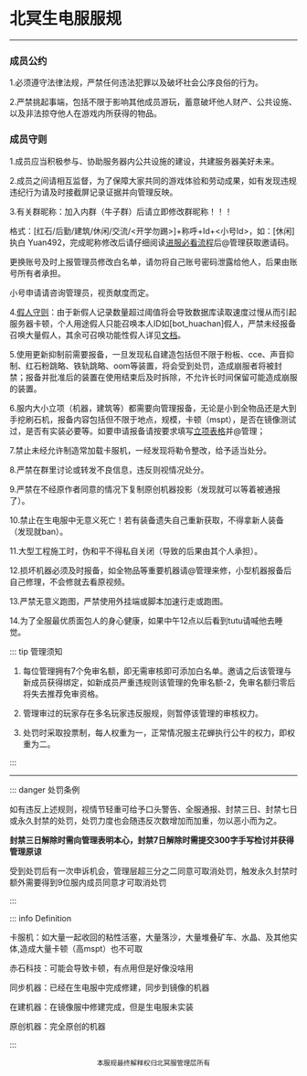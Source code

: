 # 北冥生电服服规

---

### 成员公约

1.必须遵守法律法规，严禁任何违法犯罪以及破坏社会公序良俗的行为。

2.严禁挑起事端，包括不限于影响其他成员游玩，蓄意破坏他人财产、公共设施、以及非法掠夺他人在游戏内所获得的物品。

### 成员守则

1.成员应当积极参与、协助服务器内公共设施的建设，共建服务器美好未来。

2.成员之间请相互监督，为了保障大家共同的游戏体验和劳动成果，如有发现违规违纪行为请及时接截屏记录证据并向管理反映。

3.有关群昵称：加入内群（牛子群）后请立即修改群昵称！！！

格式：[红石/后勤/建筑/休闲/交流/<开学勿踢>]+称呼+Id+<小号Id>，如：[休闲] 执白 Yuan492，完成昵称修改后请仔细阅读[进服必看流程](2-生电群组服/2.2-进服必看流程.md)后@管理获取邀请码。

更换账号及时上报管理员修改白名单，请勿将自己账号密码泄露给他人，后果由账号所有者承担。

小号申请请咨询管理员，视贡献度而定。

4.[假人守则](https://www.kdocs.cn/l/cksTb7SJCF7i)：由于新假人记录数量超过阈值将会导致数据库读取速度过慢从而引起服务器卡顿，个人用途假人只能召唤本人ID如[bot_huachan]假人，严禁未经报备召唤大量假人，其余可召唤功能性假人详见[文档](https://kdocs.cn/l/cfUMTHgJ57O2)。

5.使用更新抑制前需要报备，一旦发现私自建造包括但不限于粉板、cce、声音抑制、红石粉跳略、铁轨跳略、oom等装置，将会受到处罚，造成崩服者将被封禁；报备并批准后的装置在使用结束后及时拆除，不允许长时间保留可能造成崩服的装置。

6.服内大小立项（机器，建筑等）都需要向管理报备，无论是小到全物品还是大到手挖刷石机，报备内容包括但不限于地点，规模，卡顿（mspt），是否在镜像测试过，是否有实装必要等。如要申请报备请按要求填写[立项表格](https://www.kdocs.cn/l/cr7CHNOvFZpm)并@管理；

7.禁止未经允许制造常加载卡服机，一经发现将勒令整改，给予适当处分。

8.严禁在群里讨论或转发不良信息，违反则视情况处分。

9.严禁在不经原作者同意的情况下复制原创机器投影（发现就可以等着被通报了）。

10.禁止在生电服中无意义死亡！若有装备遗失自己重新获取，不得拿新人装备（发现就ban）。

11.大型工程施工时，伪和平不得私自关闭（导致的后果由其个人承担）。

12.损坏机器必须及时报备，如全物品等重要机器请@管理来修，小型机器报备后自己修理，不会修就去看原视频。

13.严禁无意义跑图，严禁使用外挂端或脚本加速行走或跑图。

14.为了全服最优质面包人的身心健康，如果中午12点以后看到tutu请喊他去睡觉。

::: tip 管理须知

1. 每位管理拥有7个免审名额，即无需审核即可添加白名单。邀请之后该管理与新成员获得绑定，如新成员严重违规则该管理的免审名额-2，免审名额归零后将失去推荐免审资格。

2. 管理审过的玩家存在多名玩家违反服规，则暂停该管理的审核权力。

3. 处罚时采取投票制，每人权重为一，正常情况服主花蝉执行公牛的权力，即权重为二。

:::

------

::: danger 处罚条例

如有违反上述规则，视情节轻重可给予口头警告、全服通报、封禁三日、封禁七日或永久封禁的处罚，处罚力度也会随违反次数增加而加重，勿以恶小而为之。

**封禁三日解除时需向管理表明本心，封禁7日解除时需提交300字手写检讨并获得管理原谅**

受到处罚后有一次申诉机会，管理层超三分之二同意可取消处罚，触发永久封禁时额外需要得到9位服内成员同意才可取消处罚

:::

::: info Definition

卡服机：如大量一起收回的粘性活塞，大量落沙，大量堆叠矿车、水晶、及其他实体,造成大量卡顿（高mspt）也不可取

赤石科技：可能会导致卡顿，有点用但是好像没啥用

同步机器：已经在生电服中完成修建，同步到镜像的机器

在建机器：在镜像服中修建完成，但是生电服未实装

原创机器：完全原创的机器

:::

<center><small>本服规最终解释权归北冥服管理层所有</small></center>

